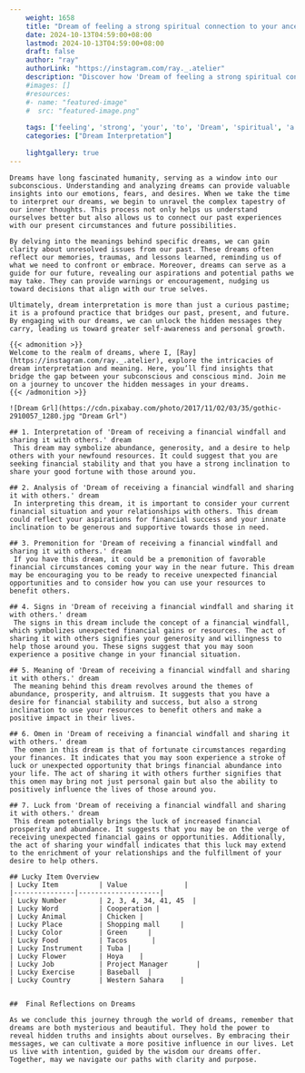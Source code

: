```yaml
---
    weight: 1658
    title: "Dream of feeling a strong spiritual connection to your ancestors."  # Assuming 'title' column exists
    date: 2024-10-13T04:59:00+08:00
    lastmod: 2024-10-13T04:59:00+08:00
    draft: false
    author: "ray"
    authorLink: "https://instagram.com/ray._.atelier"
    description: "Discover how 'Dream of feeling a strong spiritual connection to your ancestors.' can interpret your future and uncover its significant meanings in your life."
    #images: []
    #resources:
    #- name: "featured-image"
    #  src: "featured-image.png"
    
    tags: ['feeling', 'strong', 'your', 'to', 'Dream', 'spiritual', 'a', 'connection', 'of', 'ancestors.']
    categories: ["Dream Interpretation"]
    
    lightgallery: true
---
```

    
    Dreams have long fascinated humanity, serving as a window into our subconscious. Understanding and analyzing dreams can provide valuable insights into our emotions, fears, and desires. When we take the time to interpret our dreams, we begin to unravel the complex tapestry of our inner thoughts. This process not only helps us understand ourselves better but also allows us to connect our past experiences with our present circumstances and future possibilities.
    
    By delving into the meanings behind specific dreams, we can gain clarity about unresolved issues from our past. These dreams often reflect our memories, traumas, and lessons learned, reminding us of what we need to confront or embrace. Moreover, dreams can serve as a guide for our future, revealing our aspirations and potential paths we may take. They can provide warnings or encouragement, nudging us toward decisions that align with our true selves.
    
    Ultimately, dream interpretation is more than just a curious pastime; it is a profound practice that bridges our past, present, and future. By engaging with our dreams, we can unlock the hidden messages they carry, leading us toward greater self-awareness and personal growth.
    
    {{< admonition >}}
    Welcome to the realm of dreams, where I, [Ray](https://instagram.com/ray._.atelier), explore the intricacies of dream interpretation and meaning. Here, you’ll find insights that bridge the gap between your subconscious and conscious mind. Join me on a journey to uncover the hidden messages in your dreams.
    {{< /admonition >}}
    
    ![Dream Grl](https://cdn.pixabay.com/photo/2017/11/02/03/35/gothic-2910057_1280.jpg "Dream Grl")
    
    ## 1. Interpretation of 'Dream of receiving a financial windfall and sharing it with others.' dream
     This dream may symbolize abundance, generosity, and a desire to help others with your newfound resources. It could suggest that you are seeking financial stability and that you have a strong inclination to share your good fortune with those around you.
    
    ## 2. Analysis of 'Dream of receiving a financial windfall and sharing it with others.' dream
     In interpreting this dream, it is important to consider your current financial situation and your relationships with others. This dream could reflect your aspirations for financial success and your innate inclination to be generous and supportive towards those in need.
    
    ## 3. Premonition for 'Dream of receiving a financial windfall and sharing it with others.' dream
     If you have this dream, it could be a premonition of favorable financial circumstances coming your way in the near future. This dream may be encouraging you to be ready to receive unexpected financial opportunities and to consider how you can use your resources to benefit others.
    
    ## 4. Signs in 'Dream of receiving a financial windfall and sharing it with others.' dream
     The signs in this dream include the concept of a financial windfall, which symbolizes unexpected financial gains or resources. The act of sharing it with others signifies your generosity and willingness to help those around you. These signs suggest that you may soon experience a positive change in your financial situation.
    
    ## 5. Meaning of 'Dream of receiving a financial windfall and sharing it with others.' dream
     The meaning behind this dream revolves around the themes of abundance, prosperity, and altruism. It suggests that you have a desire for financial stability and success, but also a strong inclination to use your resources to benefit others and make a positive impact in their lives.
    
    ## 6. Omen in 'Dream of receiving a financial windfall and sharing it with others.' dream
     The omen in this dream is that of fortunate circumstances regarding your finances. It indicates that you may soon experience a stroke of luck or unexpected opportunity that brings financial abundance into your life. The act of sharing it with others further signifies that this omen may bring not just personal gain but also the ability to positively influence the lives of those around you.
    
    ## 7. Luck from 'Dream of receiving a financial windfall and sharing it with others.' dream
     This dream potentially brings the luck of increased financial prosperity and abundance. It suggests that you may be on the verge of receiving unexpected financial gains or opportunities. Additionally, the act of sharing your windfall indicates that this luck may extend to the enrichment of your relationships and the fulfillment of your desire to help others.
    
    ## Lucky Item Overview
    | Lucky Item          | Value              |
    |---------------|--------------------|
    | Lucky Number        | 2, 3, 4, 34, 41, 45  |
    | Lucky Word          | Cooperation |
    | Lucky Animal        | Chicken |
    | Lucky Place         | Shopping mall     |
    | Lucky Color         | Green     |
    | Lucky Food          | Tacos      |
    | Lucky Instrument    | Tuba |
    | Lucky Flower        | Hoya    |
    | Lucky Job           | Project Manager       |
    | Lucky Exercise      | Baseball  |
    | Lucky Country       | Western Sahara    |
    
    
    ##  Final Reflections on Dreams
    
    As we conclude this journey through the world of dreams, remember that dreams are both mysterious and beautiful. They hold the power to reveal hidden truths and insights about ourselves. By embracing their messages, we can cultivate a more positive influence in our lives. Let us live with intention, guided by the wisdom our dreams offer. Together, may we navigate our paths with clarity and purpose.
    